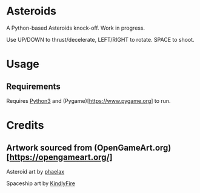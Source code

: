 # Asteroids

A Python-based Asteroids knock-off. Work in progress.

Use UP/DOWN to thrust/decelerate, LEFT/RIGHT to rotate. SPACE to shoot.

# Usage

## Requirements

Requires [Python3](https://www.python.org/download/releases/3.0/) and
(Pygame)[https://www.pygame.org] to run.

# Credits

## Artwork sourced from (OpenGameArt.org)[https://opengameart.org/]

Asteroid art by [phaelax](https://opengameart.org/users/phaelax)

Spaceship art by [KindlyFire](https://opengameart.org/users/kindlyfire)
